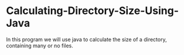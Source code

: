# Calculating-Directory-Size-Using-Java
In this program we will use java to calculate the size of a directory, containing many or no files.
